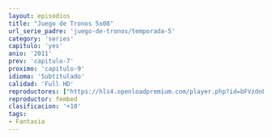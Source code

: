 ```yaml
---
layout: episodios
title: "Juego de Tronos 5x08"
url_serie_padre: 'juego-de-tronos/temporada-5'
category: 'series'
capitulo: 'yes'
anio: '2011'
prev: 'capitulo-7'
proximo: 'capitulo-9'
idioma: 'Subtitulado'
calidad: 'Full HD'
reproductores: ["https://hls4.openloadpremium.com/player.php?id=bFVzdnFtbTRVZFI2TjFYc0dKMkJ6cW44UEF4Y0cxM2hYQldIRTk3OTNwaEM4T1VHQXdSVm9KcndXZkVBTVZQSTA4cll4TlgreHI3RmpDL29iUGtycnc9PQ&sub=https://sub.cuevana2.io/vtt-sub/sub7/Game.Of.Thrones.S05E08.vtt"]
reproductor: fembed
clasificacion: '+10'
tags:
- Fantasia
---
```












